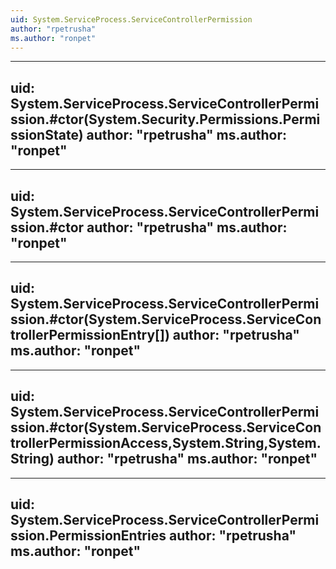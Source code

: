 ```yaml
---
uid: System.ServiceProcess.ServiceControllerPermission
author: "rpetrusha"
ms.author: "ronpet"
---
```


---
uid: System.ServiceProcess.ServiceControllerPermission.#ctor(System.Security.Permissions.PermissionState)
author: "rpetrusha"
ms.author: "ronpet"
---

---
uid: System.ServiceProcess.ServiceControllerPermission.#ctor
author: "rpetrusha"
ms.author: "ronpet"
---

---
uid: System.ServiceProcess.ServiceControllerPermission.#ctor(System.ServiceProcess.ServiceControllerPermissionEntry[])
author: "rpetrusha"
ms.author: "ronpet"
---

---
uid: System.ServiceProcess.ServiceControllerPermission.#ctor(System.ServiceProcess.ServiceControllerPermissionAccess,System.String,System.String)
author: "rpetrusha"
ms.author: "ronpet"
---

---
uid: System.ServiceProcess.ServiceControllerPermission.PermissionEntries
author: "rpetrusha"
ms.author: "ronpet"
---
